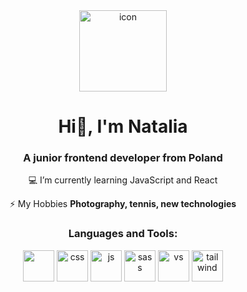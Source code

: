 <div align="center">
<img src="https://cdn1.iconfinder.com/data/icons/browser-35/64/coding-512.png" alt="icon" width="140" height="130" align="center">

<h1 align="center">Hi👋, I'm Natalia</h1>
<h3 align="center">A junior frontend developer from Poland</h3>
<div align="center">

  💻 I’m currently learning JavaScript and React

 ⚡ My Hobbies **Photography, tennis, new technologies**
 
</div>

<h3 align="center">Languages and Tools:</h3>
<div align="center">  

<img src="https://cdn2.iconfinder.com/data/icons/designer-skills/128/code-programming-html-markup-develop-layout-language-512.png" target="_blank" rel="noreferrer" width="50" height="50"> 
<img src="https://cdn2.iconfinder.com/data/icons/designer-skills/128/code-programming-css-style-develop-layout-language-512.png" alt="css" width="50" height="50"/>
<img src="https://cdn2.iconfinder.com/data/icons/designer-skills/128/code-programming-javascript-software-develop-command-language-512.png" alt="js" width="50" height="50"/>
<img src="https://cdn2.iconfinder.com/data/icons/designer-skills/128/sass-512.png" alt="sass" width="50" height="50"/>
<img src="https://cdn2.iconfinder.com/data/icons/designer-skills/128/visualstudio-microsoft-webdesign-html-css-javascript-develop-512.png" alt="vs" width="50" height="50"/>
<img src="https://cdn2.iconfinder.com/data/icons/designer-skills/128/react-512.png" alt="tailwind" width="50" height="50"/>
 


